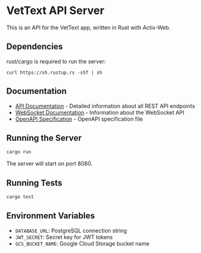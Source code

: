 # VetText API Server

This is an API for the VetText app, written in Rust with Actix-Web.

## Dependencies
rust/cargo is required to run the server:
```{bash}
curl https://sh.rustup.rs -sSf | sh
```

## Documentation

- [API Documentation](docs/api.md) - Detailed information about all REST API endpoints
- [WebSocket Documentation](docs/websockets.md) - Information about the WebSocket API
- [OpenAPI Specification](docs/openapi.txt) - OpenAPI specification file

## Running the Server

```bash
cargo run
```

The server will start on port 8080.

## Running Tests

```bash
cargo test
```

## Environment Variables

- `DATABASE_URL`: PostgreSQL connection string
- `JWT_SECRET`: Secret key for JWT tokens
- `GCS_BUCKET_NAME`: Google Cloud Storage bucket name